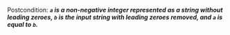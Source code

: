Postcondition: ***`a` is a non-negative integer represented as a string without leading zeroes, `b` is the input string with leading zeroes removed, and `a` is equal to `b`.***